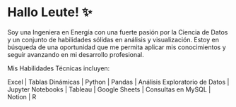 # Hallo Leute! ✨

Soy una Ingeniera en Energía con una fuerte pasión por la Ciencia de Datos y un conjunto de habilidades sólidas en análisis y visualización. Estoy en búsqueda de una oportunidad que me permita aplicar mis conocimientos y seguir avanzando en mi desarrollo profesional.

Mis Habilidades Técnicas incluyen:

Excel | Tablas Dinámicas | Python | Pandas | Análisis Exploratorio de Datos | Jupyter Notebooks | Tableau |
Google Sheets | Consultas en MySQL | Notion | R


<!---
KitzelZ/KitzelZ is a ✨ special ✨ repository because its `README.md` (this file) appears on your GitHub profile.
You can click the Preview link to take a look at your changes.
--->

